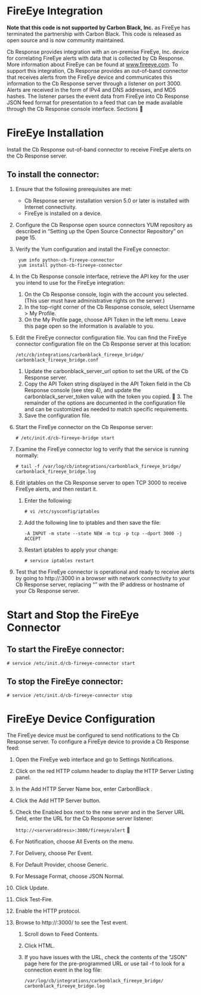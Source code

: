 # FireEye Integration

**Note that this code is not supported by Carbon Black, Inc.** as FireEye has terminated the partnership with Carbon Black.
This code is released as open source and is now community maintained.

Cb Response provides integration with an on-premise FireEye, Inc. device for correlating FireEye alerts with data that is collected by Cb Response. More information about FireEye can be found at www.fireeye.com.
To support this integration, Cb Response provides an out-of-band connector that receives alerts from the FireEye device and communicates this information to the Cb Response server through a listener on port 3000.
Alerts are received in the form of IPv4 and DNS addresses, and MD5 hashes. The listener parses the event data from FireEye into Cb Response JSON feed format for presentation to a feed that can be made available through the Cb Response console interface.
Sections

# FireEye Installation
Install the Cb Response out-of-band connector to receive FireEye alerts on the Cb Response server.
## To install the connector:
1. Ensure that the following prerequisites are met:
 	* Cb Response server installation version 5.0 or later is installed with Internet connectivity.
 	* FireEye is installed on a device.
2. Configure the Cb Response open source connectors YUM repository as described in “Setting up the Open Source Connector Repository” on page 15.
3. Verify the Yum configuration and install the FireEye connector:

		yum info python-cb-fireeye-connector 
		yum install python-cb-fireeye-connector
	
4. In the Cb Response console interface, retrieve the API key for the user you intend to use for the FireEye integration:
	1. On the Cb Response console, login with the account you selected. (This user must have administrative rights on the server.)
	2. In the top-right corner of the Cb Response console, select Username > My Profile.
	3. On the My Profile page, choose API Token in the left menu. Leave this page open so the information is available to you.

5. Edit the FireEye connector configuration file. You can find the FireEye connector configuration file on the Cb Response server at this location:

	`/etc/cb/integrations/carbonblack_fireeye_bridge/ carbonblack_fireeye_bridge.conf`
	1. Update the carbonblack_server_url option to set the URL of the Cb Response server.
	2. Copy the API Token string displayed in the API Token field in the Cb Response console (see step 4), and update the carbonblack_server_token value with the token you copied.
	3. The remainder of the options are documented in the configuration file and can be customized as needed to match specific requirements.
	4. Save the configuration file.
6. Start the FireEye connector on the Cb Response server:

	`# /etc/init.d/cb-fireeye-bridge start`
7. Examine the FireEye connector log to verify that the service is running normally:

	`# tail -f /var/log/cb/integrations/carbonblack_fireeye_bridge/ carbonblack_fireeye_bridge.log`
8. Edit iptables on the Cb Response server to open TCP 3000 to receive FireEye alerts, and then restart it.
	1. Enter the following:
	
		`# vi /etc/sysconfig/iptables`
	2. Add the following line to iptables and then save the file:

		`-A INPUT -m state --state NEW -m tcp -p tcp --dport 3000 -j ACCEPT`
	3. Restart iptables to apply your change:

		`# service iptables restart`

9. Test that the FireEye connector is operational and ready to receive alerts by going to http://<cbserver-ip>:3000 in a browser with network connectivity to your Cb Response server, replacing “<cbserver-ip>” with the IP address or hostname of your Cb Response server.

# Start and Stop the FireEye Connector
## To start the FireEye connector:
`# service /etc/init.d/cb-fireeye-connector start`
## To stop the FireEye connector:
`# service /etc/init.d/cb-fireeye-connector stop`


# FireEye Device Configuration
The FireEye device must be configured to send notifications to the Cb Response server.
To configure a FireEye device to provide a Cb Response feed:
1. Open the FireEye web interface and go to Settings Notifications.
2. Click on the red HTTP column header to display the HTTP Server Listing panel.
3. In the Add HTTP Server Name box, enter CarbonBlack .
4. Click the Add HTTP Server button.
5. Check the Enabled box next to the new server and in the Server URL field, enter the URL for the Cb Response server listener:

	`http://<serveraddress>:3000/fireeye/alert`


6. For Notification, choose All Events on the menu.
7. For Delivery, choose Per Event.
8. For Default Provider, choose Generic.
9. For Message Format, choose JSON Normal.
10. Click Update.
11. Click Test-Fire.
12. Enable the HTTP protocol.
13. Browse to http://<serveraddress>:3000/ to see the Test event.
	1. Scroll down to Feed Contents.
	2. Click HTML.
	3. If you have issues with the URL, check the contents of the "JSON" page here for the pre-programmed URL or use tail -f to look for a connection event in the log file:
	
		`/var/log/cb/integrations/carbonblack_fireeye_bridge/ carbonblack_fireeye_bridge.log`
